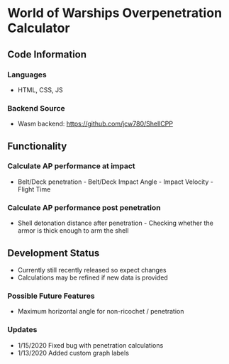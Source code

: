 # World of Warships Overpenetration Calculator
## Code Information
### Languages
- HTML, CSS, JS
### Backend Source
- Wasm backend: https://github.com/jcw780/ShellCPP
## Functionality
### Calculate AP performance at impact
- Belt/Deck penetration - Belt/Deck Impact Angle - Impact Velocity - Flight Time
### Calculate AP performance post penetration
- Shell detonation distance after penetration - Checking whether the armor is thick enough to arm the shell
## Development Status
- Currently still recently released so expect changes 
- Calculations may be refined if new data is provided
### Possible Future Features
- Maximum horizontal angle for non-ricochet / penetration
### Updates
- 1/15/2020 Fixed bug with penetration calculations
- 1/13/2020 Added custom graph labels
